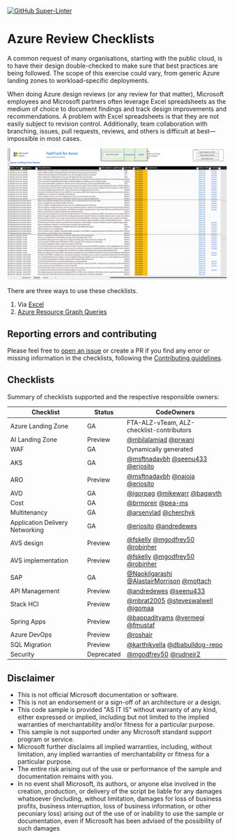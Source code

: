 [![GitHub Super-Linter](https://github.com/Azure/review-checklists/workflows/Lint%20Code%20Base/badge.svg)](https://github.com/marketplace/actions/super-linter)

# Azure Review Checklists

A common request of many organisations, starting with the public cloud, is to have their design double-checked to make sure that best practices are being followed. The scope of this exercise could vary, from generic Azure landing zones to workload-specific deployments.

When doing Azure design reviews (or any review for that matter), Microsoft employees and Microsoft partners often leverage Excel spreadsheets as the medium of choice to document findings and track design improvements and recommendations. A problem with Excel spreadsheets is that they are not easily subject to revision control. Additionally, team collaboration with branching, issues, pull requests, reviews, and others is difficult at best—impossible in most cases.

![](./pictures/overview.png)

There are three ways to use these checklists.

1) Via [Excel](./spreadsheet/README.md)
2) [Azure Resource Graph Queries](./scripts/README.md)

## Reporting errors and contributing

Please feel free to [open an issue](https://github.com/Azure/review-checklists/issues/new/choose) or create a PR if you find any error or missing information in the checklists, following the [Contributing guidelines](./CONTRIBUTING.md).

## Checklists

Summary of checklists supported and the respective responsible owners:

| Checklist | Status | CodeOwners |
| --- | --- | --- |
| Azure Landing Zone  | GA | FTA-ALZ-vTeam, ALZ-checklist-contributors  |
| AI Landing Zone  | Preview | [@mbilalamjad](https://github.com/mbilalamjad) [@prwani](https://github.com/prwani)  |
| WAF | GA | Dynamically generated |
| AKS | GA | [@msftnadavbh](https://github.com/msftnadavbh) [@seenu433](https://github.com/seenu433) [@erjosito](https://github.com/erjosito) |
| ARO | Preview | [@msftnadavbh](https://github.com/msftnadavbh) [@naioja](https://github.com/naioja) [@erjosito](https://github.com/erjosito) |
| AVD | GA | [@igorpag](https://github.com/igorpag) [@mikewarr](https://github.com/mikewarr) [@bagwyth](https://github.com/bagwyth) |
| Cost | GA | [@brmoreir](https://github.com/brmoreir) [@pea-ms](https://github.com/pea-ms) |
| Multitenancy | GA | [@arsenvlad](https://github.com/arsenvlad) [@cherchyk](https://github.com/cherchyk) |
| Application Delivery Networking | GA | [@erjosito](https://github.com/erjosito) [@andredewes](https://github.com/andredewes) |
| AVS design | Preview | [@fskelly](https://github.com/fskelly) [@mgodfrey50](https://github.com/mgodfrey50) [@robinher](https://github.com/robinher) |
| AVS implementation | Preview | [@fskelly](https://github.com/fskelly) [@mgodfrey50](https://github.com/mgodfrey50) [@robinher](https://github.com/robinher) |
| SAP | GA | [@NaokiIgarashi](https://github.com/NaokiIgarashi) [@AlastairMorrison](https://github.com/AlastairMorrison) [@mottach](https://github.com/mottach) |
| API Management | Preview | [@andredewes](https://github.com/andredewes) [@seenu433](https://github.com/seenu433) |
| Stack HCI | Preview | [@mbrat2005](https://github.com/mbrat2005) [@steveswalwell](https://github.com/steveswalwell) [@igomaa](https://github.com/igomaa) |
| Spring Apps | Preview | [@bappadityams](https://github.com/) [@vermegi](https://github.com/vermegi) [@fmustaf](https://github.com/fmustaf) |
| Azure DevOps | Preview | [@roshair](https://github.com/roshair) |
| SQL Migration | Preview | [@karthikyella](https://github.com/karthikyella) [@dbabulldog-repo](https://github.com/dbabulldog-repo) |
| Security | Deprecated | [@mgodfrey50](https://github.com/mgodfrey50) [@rudneir2](https://github.com/rudneir2) |

## Disclaimer

- This is not official Microsoft documentation or software.
- This is not an endorsement or a sign-off of an architecture or a design.
- This code sample is provided "AS IT IS" without warranty of any kind, either expressed or implied, including but not limited to the implied warranties of merchantability and/or fitness for a particular purpose.
- This sample is not supported under any Microsoft standard support program or service.
- Microsoft further disclaims all implied warranties, including, without limitation, any implied warranties of merchantability or fitness for a particular purpose.
- The entire risk arising out of the use or performance of the sample and documentation remains with you.
- In no event shall Microsoft, its authors, or anyone else involved in the creation, production, or delivery of the script be liable for any damages whatsoever (including, without limitation, damages for loss of business profits, business interruption, loss of business information, or other pecuniary loss) arising out of the use of or inability to use the sample or documentation, even if Microsoft has been advised of the possibility of such damages
